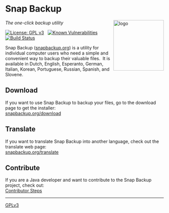# Snap Backup
<img src=https://raw.githubusercontent.com/snap-backup/snapbackup/master/src/resources/graphics/application/snap-backup-icon.png
   align=right width=160 alt=logo>
*The one-click backup utility*

[![License: GPL v3](https://img.shields.io/badge/License-GPL%20v3-blue.svg)](https://github.com/snap-backup/snapbackup/blob/master/LICENSE.txt)
&nbsp;
[![Known Vulnerabilities](https://snyk.io/test/github/snap-backup/snapbackup/badge.svg)](https://snyk.io/test/github/snap-backup/snapbackup)
&nbsp;
[![Build Status](https://travis-ci.org/snap-backup/snapbackup.svg)](https://travis-ci.org/snap-backup/snapbackup)

Snap Backup ([snapbackup.org](https://snapbackup.org)) is a utility for individual computer users
who need a simple and convenient way to backup their valuable files.&nbsp;
It is available in Dutch, English, Esperanto, German, Italian, Korean, Portuguese, Russian,
Spanish, and Slovene.

## Download
If you want to use Snap Backup to backup your files, go to the download page to get the installer:<br>
[snapbackup.org/download](https://snapbackup.org/download)

## Translate
If you want to translate Snap Backup into another language, check out the translate web page:<br>
[snapbackup.org/translate](https://snapbackup.org/translate)

## Contribute
If you are a Java developer and want to contribute to the Snap Backup project, check out:<br>
[Contributor Steps](https://github.com/snap-backup/snapbackup/wiki/Contributor-Steps)

---
[GPLv3](LICENSE.txt)
